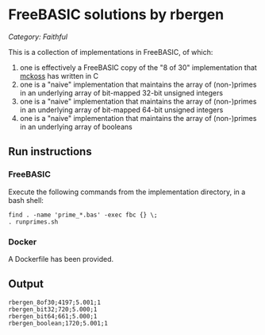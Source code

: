 # FreeBASIC solutions by rbergen

*Category: Faithful*

This is a collection of implementations in FreeBASIC, of which:
1. one is effectively a FreeBASIC copy of the "8 of 30" implementation that [mckoss](https://github.com/mckoss) has written in C
2. one is a "naive" implementation that maintains the array of (non-)primes in an underlying array of bit-mapped 32-bit unsigned integers
3. one is a "naive" implementation that maintains the array of (non-)primes in an underlying array of bit-mapped 64-bit unsigned integers
4. one is a "naive" implementation that maintains the array of (non-)primes in an underlying array of booleans

## Run instructions

### FreeBASIC
Execute the following commands from the implementation directory, in a bash shell:
```
find . -name 'prime_*.bas' -exec fbc {} \;
. runprimes.sh
```

### Docker
A Dockerfile has been provided.

## Output
```
rbergen_8of30;4197;5.001;1
rbergen_bit32;720;5.000;1
rbergen_bit64;661;5.000;1
rbergen_boolean;1720;5.001;1
```